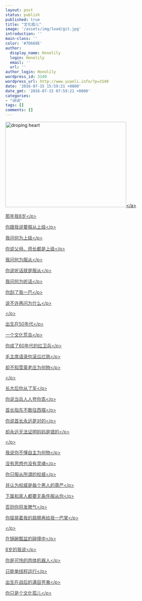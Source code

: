 ```yaml
---
layout: post
status: publish
published: true
title: "文化孤儿"
image: '/assets/img/load/git.jpg'
introduction: ''
main-class: ''
color: '#7D669E'
author:
  display_name: Honolily
  login: Honolily
  email: ''
  url: ''
author_login: Honolily
wordpress_id: 3149
wordpress_url: http://www.yuanli.info/?p=3149
date: '2016-07-15 15:59:21 +0800'
date_gmt: '2016-07-15 07:59:21 +0800'
categories:
- "诗词"
tags: []
comments: []
---
```

<p><a href="http:&#47;&#47;www.yuanli.info&#47;wp-content&#47;uploads&#47;2016&#47;07&#47;droping-heart.jpg"><img class="alignnone size-full wp-image-3150" src="http:&#47;&#47;www.yuanli.info&#47;wp-content&#47;uploads&#47;2016&#47;07&#47;droping-heart.jpg" alt="droping heart" width="377" height="267" &#47;><&#47;a></p>
<p style="color: #3e3e3e;">那年我8岁<&#47;p></p>
<p style="color: #3e3e3e;">你跟我说要服从上级<&#47;p></p>
<p style="color: #3e3e3e;">我问何为上级<&#47;p></p>
<p style="color: #3e3e3e;">你说父母、师长都是上级<&#47;p></p>
<p style="color: #3e3e3e;">我问何为服从<&#47;p></p>
<p style="color: #3e3e3e;">你说听话就是服从<&#47;p></p>
<p style="color: #3e3e3e;">我问何为听话<&#47;p></p>
<p style="color: #3e3e3e;">你刮了我一巴<&#47;p></p>
<p style="color: #3e3e3e;">说不许再问为什么<&#47;p></p>
<p style="color: #3e3e3e;"><&#47;p></p>
<p style="color: #3e3e3e;">出生在50年代<&#47;p></p>
<p style="color: #3e3e3e;">一个文化荒岛<&#47;p></p>
<p style="color: #3e3e3e;">你成了60年代的红卫兵<&#47;p></p>
<p style="color: #3e3e3e;">毛主席语录你滚瓜烂熟<&#47;p></p>
<p style="color: #3e3e3e;">却不知雪莱老庄为何物<&#47;p></p>
<p style="color: #3e3e3e;"><&#47;p></p>
<p style="color: #3e3e3e;">长大后你从了军<&#47;p></p>
<p style="color: #3e3e3e;">你说当兵人人夸你乖<&#47;p></p>
<p style="color: #3e3e3e;">首长指东不敢往西摆<&#47;p></p>
<p style="color: #3e3e3e;">你说首长永远是对的<&#47;p></p>
<p style="color: #3e3e3e;">却永远无法证明妈妈是错的<&#47;p></p>
<p style="color: #3e3e3e;"><&#47;p></p>
<p style="color: #3e3e3e;">我说你不懂自主为何物<&#47;p></p>
<p style="color: #3e3e3e;">没有思想也没有灵魂<&#47;p></p>
<p style="color: #3e3e3e;">你只服从所谓的权威<&#47;p></p>
<p style="color: #3e3e3e;">并认为权威是每个男人的尊严<&#47;p></p>
<p style="color: #3e3e3e;">下属和家人都要无条件服从你<&#47;p></p>
<p style="color: #3e3e3e;">否则你将发脾气<&#47;p></p>
<p style="color: #3e3e3e;">你摇晃着我的肩膀再给我一巴掌<&#47;p></p>
<p style="color: #3e3e3e;"><&#47;p></p>
<p style="color: #3e3e3e;">在锅碗瓢盆的碰撞中<&#47;p></p>
<p style="color: #3e3e3e;">8岁的我说<&#47;p></p>
<p style="color: #3e3e3e;">你是可怜的肉体机器人<&#47;p></p>
<p style="color: #3e3e3e;">只能单线程运行<&#47;p></p>
<p style="color: #3e3e3e;">出生在战后的满目苍夷<&#47;p></p>
<p style="color: #3e3e3e;">你只是个文化孤儿<&#47;p></p>
